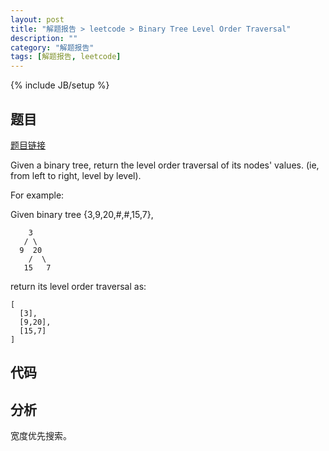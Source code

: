 ```yaml
---
layout: post
title: "解题报告 > leetcode > Binary Tree Level Order Traversal"
description: ""
category: "解题报告"
tags: [解题报告, leetcode]
---
```

{% include JB/setup %}

## 题目

[题目链接](https://oj.leetcode.com/problems/binary-tree-level-order-traversal/)

Given a binary tree, return the level order traversal of its nodes' values. (ie, from left to right, level by level).

For example:

Given binary tree {3,9,20,#,#,15,7},

        3
       / \
      9  20
        /  \
       15   7

return its level order traversal as:

    [
      [3],
      [9,20],
      [15,7]
    ]

<!--more-->

## 代码

<script src="https://gist.github.com/squirrel20/a1b24fba230aea4cf712.js"></script>

## 分析

宽度优先搜索。
